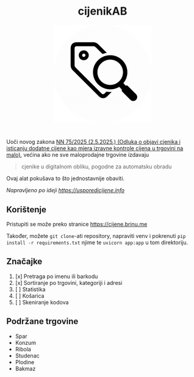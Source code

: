 <div align="center">
 <h1>cijenikAB</h1>
<img src="static/icon.png" alt="cijenikAB logo" width="256" />
<h1></h1>
</div>

Uoči novog zakona [NN 75/2025 (2.5.2025.) (Odluka o objavi cjenika i isticanju dodatne cijene kao mjera izravne kontrole cijena u trgovini na malo)](https://www.zakon.hr/c/podzakonski-propis/540799/nn-75-2025-%282.5.2025.%29%2C-odluka-o-objavi-cjenika-i-isticanju-dodatne-cijene-kao-mjera-izravne-kontrole-cijena-u-trgovini-na), većina ako ne sve maloprodajne trgovine izdavaju 
> cjenike u digitalnom obliku, pogodne za automatsku obradu

Ovaj alat pokušava to što jednostavnije obaviti.

*Napravljeno po ideji https://usporedicijene.info*

## Korištenje
Pristupiti se može preko stranice https://cijene.brinu.me

Također, možete `git clone`-ati repository, napraviti venv i pokrenuti `pip install -r requirements.txt` njime te `uvicorn app:app` u tom direktoriju.

## Značajke
1. [x] Pretraga po imenu ili barkodu
2. [x] Sortiranje po trgovini, kategoriji i adresi
3. [ ] Statistika
4. [ ] Košarica
5. [ ] Skeniranje kodova

## Podržane trgovine
- Spar
- Konzum
- Ribola
- Studenac
- Plodine
- Bakmaz

